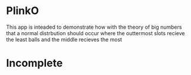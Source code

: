 # PlinkO
This app is inteaded to demonstrate how with the theory of big numbers that a normal distrbution should occur where the outtermost slots recieve the least balls and the middle recieves the most
# Incomplete
